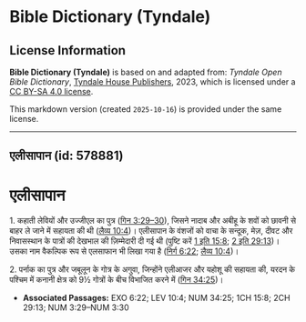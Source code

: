 # Bible Dictionary (Tyndale)

## License Information

**Bible Dictionary (Tyndale)** is based on and adapted from: _Tyndale Open Bible Dictionary_, [Tyndale House Publishers](https://tyndaleopenresources.com/), 2023, which is licensed under a [CC BY-SA 4.0 license](https://creativecommons.org/licenses/by-sa/4.0/legalcode.en).

This markdown version (created `2025-10-16`) is provided under the same license.



--------------------------------

## एलीसापान (id: 578881)

एलीसापान
========

1\. कहाती लेवियों और उज्जीएल का पुत्र ([गिन 3:29–30](https://ref.ly/Num3:29-Num3:30)), जिसने नादाब और अबीहू के शवों को छावनी से बाहर ले जाने में सहायता की थी ([लैव्य 10:4](https://ref.ly/Lev10:4))। एलीसापान के वंशजों को वाचा के सन्दूक, मेज़, दीवट और निवासस्थान के पात्रों की देखभाल की ज़िम्मेदारी दी गई थी (पुष्टि करें [1 इति 15:8](https://ref.ly/1Chr15:8); [2 इति 29:13](https://ref.ly/2Chr29:13))। उसका नाम वैकल्पिक रूप से एलसाफान भी लिखा गया है ([निर्ग 6:22](https://ref.ly/Exod6:22); [लैव्य 10:4](https://ref.ly/Lev10:4))।

2\. पर्नाक का पुत्र और जबूलून के गोत्र के अगुवा, जिन्होंने एलीआजर और यहोशू की सहायता की, यरदन के पश्चिम में कनानी क्षेत्र को 9½ गोत्रों के बीच विभाजित करने में ([गिन 34:25](https://ref.ly/Num34:25))।

* **Associated Passages:** EXO 6:22; LEV 10:4; NUM 34:25; 1CH 15:8; 2CH 29:13; NUM 3:29–NUM 3:30

